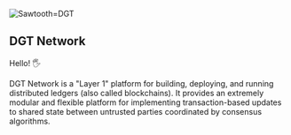 ![Sawtooth=DGT](http://dgt.world/images/logo.svg)

DGT Network 
-------------
Hello! :raised_hand_with_fingers_splayed:

DGT Network is a "Layer 1" platform for building, deploying, and
running distributed ledgers (also called blockchains). It provides an extremely
modular and flexible platform for implementing transaction-based updates to
shared state between untrusted parties coordinated by consensus algorithms.

